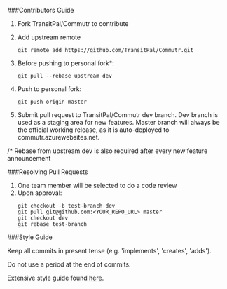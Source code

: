 ###Contributors Guide

1. Fork TransitPal/Commutr to contribute
2. Add upstream remote
    ```
    git remote add https://github.com/TransitPal/Commutr.git
    ```

3. Before pushing to personal fork*:
    ```
    git pull --rebase upstream dev
    ```

4. Push to personal fork:
    ```
    git push origin master
    ```

5. Submit pull request to TransitPal/Commutr dev branch.  Dev branch is used as a staging area for new features. Master branch will always be the official working release, as it is auto-deployed to commutr.azurewebsites.net.


/* Rebase from upstream dev is also required after every new feature announcement


###Resolving Pull Requests

1. One team member will be selected to do a code review
2. Upon approval:
    ```
    git checkout -b test-branch dev
    git pull git@github.com:<YOUR_REPO_URL> master
    git checkout dev
    git rebase test-branch
    ```


###Style Guide

Keep all commits in present tense (e.g. 'implements', 'creates', 'adds').

Do not use a period at the end of commits.

Extensive style guide found [here](https://github.com/hackreactor/curriculum/wiki/Style-Guide).